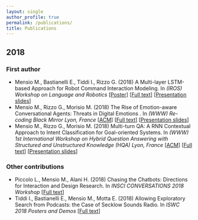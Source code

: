 ```yaml
---
layout: single
author_profile: true
permalink: /publications/
title: Publications
---
```


## 2018

### First author

- Mensio M., Bastianelli E., Tiddi I., Rizzo G. (2018) A Multi-layer LSTM-based Approach for Robot Command Interaction Modeling. In *(IROS) Workshop on Language and Robotics* [[Poster](/assets/docs/2018_IROS_poster.pdf)] [[Full text](http://iros2018.emergent-symbol.systems/accepted-papers/A%20Multi-layer%20LSTM-based%20Approach%20for%20Robot%20Command%20Interaction%20Modeling.pdf?attredirects=0&d=1)] [[Presentation slides](https://www.slideshare.net/MartinoMensio/a-multilayer-lstmbased-approach-for-robot-command-interaction-modeling)]
- Mensio M., Rizzo G., Morisio M. (2018) The Rise of Emotion-aware Conversational Agents: Threats in Digital Emotions . In *(WWW) Re-coding Black Mirror Lyon, France* [[ACM](https://dl.acm.org/citation.cfm?id=3191607)] [[Full text](https://www.researchgate.net/publication/324634203_The_Rise_of_Emotion-aware_Conversational_Agents_Threats_in_Digital_Emotions)] [[Presentation slides](https://www.slideshare.net/MartinoMensio/the-rise-of-emotionaware-conversational-agents-threats-in-digital-emotions)]
- Mensio M., Rizzo G., Morisio M. (2018) Multi-turn QA: A RNN Contextual Approach to Intent Classification for Goal-oriented Systems. In *(WWW) 1st International Workshop on Hybrid Question Answering with Structured and Unstructured Knowledge (HQA) Lyon, France* [[ACM](https://dl.acm.org/citation.cfm?id=3191539)] [[Full text](https://www.researchgate.net/publication/324629724_Multi-turn_QA_A_RNN_Contextual_Approach_to_Intent_Classification_for_Goal-oriented_Systems)] [[Presentation slides](https://www.slideshare.net/MartinoMensio/multiturn-qa-a-rnn-contextual-approach-to-intent-classification-for-goaloriented-systems)]

### Other contributions

- Piccolo L., Mensio M., Alani H. (2018) Chasing the Chatbots: Directions for Interaction and Design Research. In *INSCI CONVERSATIONS 2018 Workshop* [[Full text](https://conversations2018.files.wordpress.com/2018/10/conversations_2018_paper_10_preprint.pdf)]
- Tiddi I., Bastianelli E., Mensio M., Motta E. (2018) Allowing Exploratory Search from Podcasts: the Case of Secklow Sounds Radio. In *ISWC 2018 Posters and Demos* [[Full text](http://ceur-ws.org/Vol-2180/paper-71.pdf)]
